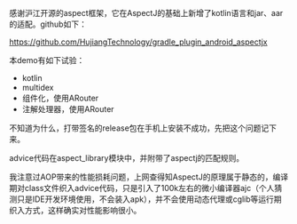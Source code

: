 感谢沪江开源的aspect框架，它在AspectJ的基础上新增了kotlin语言和jar、aar的适配。github如下：

https://github.com/HujiangTechnology/gradle_plugin_android_aspectjx


本demo有如下试验：
 - kotlin
 - multidex
 - 组件化，使用ARouter
 - 注解处理器，使用ARouter

不知道为什么，打带签名的release包在手机上安装不成功，先把这个问题记下来。

advice代码在aspect_library模块中，并附带了aspectj的匹配规则。

我注意过AOP带来的性能损耗问题，上网查得知AspectJ的原理属于静态的，编译期对class文件织入advice代码，只是引入了100k左右的微小编译器ajc（个人猜测只是IDE开发环境使用，不会装入apk），并不会使用动态代理或cglib等运行期织入方式，这样确实对性能影响很小。